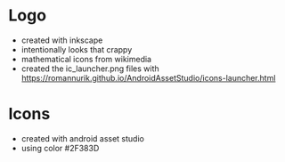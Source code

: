 # Logo
* created with inkscape
* intentionally looks that crappy
* mathematical icons from wikimedia
* created the ic_launcher.png files with https://romannurik.github.io/AndroidAssetStudio/icons-launcher.html

# Icons
* created with android asset studio
* using color #2F383D
